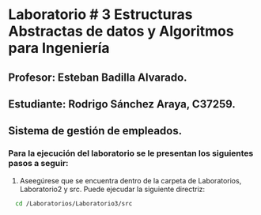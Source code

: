 # Laboratorio # 3 Estructuras Abstractas de datos y Algoritmos para Ingeniería



## Profesor: Esteban Badilla Alvarado.
## Estudiante: Rodrigo Sánchez Araya, C37259.

## Sistema de gestión de empleados.
### Para la ejecución del laboratorio se le presentan los siguientes pasos a seguir:

1. Aseegúrese que se encuentra dentro de la carpeta de Laboratorios, Laboratorio2 y src. Puede ejecudar la siguiente directriz:
```bash
  cd /Laboratorios/Laboratorio3/src
   ```


